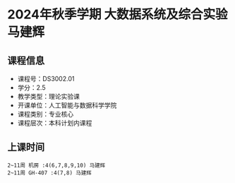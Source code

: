 # 2024年秋季学期 大数据系统及综合实验 马建辉






## 课程信息

- 课程号：DS3002.01
- 学分：2.5
- 教学类型：理论实验课
- 开课单位：人工智能与数据科学学院
- 课程类别：专业核心
- 课程层次：本科计划内课程

## 上课时间

```
2~11周 机房 :4(6,7,8,9,10) 马建辉
2~11周 GH-407 :4(7,8) 马建辉
```

